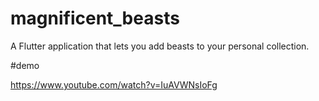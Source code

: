 # magnificent_beasts

A Flutter application that lets you add beasts to your personal collection.

#demo

https://www.youtube.com/watch?v=IuAVWNsIoFg
